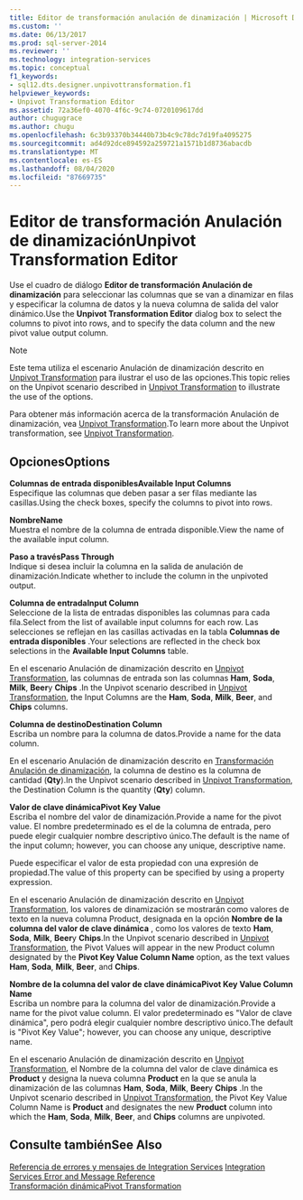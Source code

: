 ```yaml
---
title: Editor de transformación anulación de dinamización | Microsoft Docs
ms.custom: ''
ms.date: 06/13/2017
ms.prod: sql-server-2014
ms.reviewer: ''
ms.technology: integration-services
ms.topic: conceptual
f1_keywords:
- sql12.dts.designer.unpivottransformation.f1
helpviewer_keywords:
- Unpivot Transformation Editor
ms.assetid: 72a36ef0-4070-4f6c-9c74-0720109617dd
author: chugugrace
ms.author: chugu
ms.openlocfilehash: 6c3b93370b34440b73b4c9c78dc7d19fa4095275
ms.sourcegitcommit: ad4d92dce894592a259721a1571b1d8736abacdb
ms.translationtype: MT
ms.contentlocale: es-ES
ms.lasthandoff: 08/04/2020
ms.locfileid: "87669735"
---
```

# <a name="unpivot-transformation-editor"></a><span data-ttu-id="a6065-102">Editor de transformación Anulación de dinamización</span><span class="sxs-lookup"><span data-stu-id="a6065-102">Unpivot Transformation Editor</span></span>
  <span data-ttu-id="a6065-103">Use el cuadro de diálogo **Editor de transformación Anulación de dinamización** para seleccionar las columnas que se van a dinamizar en filas y especificar la columna de datos y la nueva columna de salida del valor dinámico.</span><span class="sxs-lookup"><span data-stu-id="a6065-103">Use the **Unpivot Transformation Editor** dialog box to select the columns to pivot into rows, and to specify the data column and the new pivot value output column.</span></span>  
  
> [!NOTE]  
>  <span data-ttu-id="a6065-104"> Este tema utiliza el escenario Anulación de dinamización descrito en [Unpivot Transformation](data-flow/transformations/unpivot-transformation.md) para ilustrar el uso de las opciones.</span><span class="sxs-lookup"><span data-stu-id="a6065-104">This topic relies on the Unpivot scenario described in [Unpivot Transformation](data-flow/transformations/unpivot-transformation.md) to illustrate the use of the options.</span></span>  
  
 <span data-ttu-id="a6065-105">Para obtener más información acerca de la transformación Anulación de dinamización, vea [Unpivot Transformation](data-flow/transformations/unpivot-transformation.md).</span><span class="sxs-lookup"><span data-stu-id="a6065-105">To learn more about the Unpivot transformation, see [Unpivot Transformation](data-flow/transformations/unpivot-transformation.md).</span></span>  
  
## <a name="options"></a><span data-ttu-id="a6065-106">Opciones</span><span class="sxs-lookup"><span data-stu-id="a6065-106">Options</span></span>  
 <span data-ttu-id="a6065-107">**Columnas de entrada disponibles**</span><span class="sxs-lookup"><span data-stu-id="a6065-107">**Available Input Columns**</span></span>  
 <span data-ttu-id="a6065-108">Especifique las columnas que deben pasar a ser filas mediante las casillas.</span><span class="sxs-lookup"><span data-stu-id="a6065-108">Using the check boxes, specify the columns to pivot into rows.</span></span>  
  
 <span data-ttu-id="a6065-109">**Nombre**</span><span class="sxs-lookup"><span data-stu-id="a6065-109">**Name**</span></span>  
 <span data-ttu-id="a6065-110">Muestra el nombre de la columna de entrada disponible.</span><span class="sxs-lookup"><span data-stu-id="a6065-110">View the name of the available input column.</span></span>  
  
 <span data-ttu-id="a6065-111">**Paso a través**</span><span class="sxs-lookup"><span data-stu-id="a6065-111">**Pass Through**</span></span>  
 <span data-ttu-id="a6065-112">Indique si desea incluir la columna en la salida de anulación de dinamización.</span><span class="sxs-lookup"><span data-stu-id="a6065-112">Indicate whether to include the column in the unpivoted output.</span></span>  
  
 <span data-ttu-id="a6065-113">**Columna de entrada**</span><span class="sxs-lookup"><span data-stu-id="a6065-113">**Input Column**</span></span>  
 <span data-ttu-id="a6065-114">Seleccione de la lista de entradas disponibles las columnas para cada fila.</span><span class="sxs-lookup"><span data-stu-id="a6065-114">Select from the list of available input columns for each row.</span></span> <span data-ttu-id="a6065-115">Las selecciones se reflejan en las casillas activadas en la tabla **Columnas de entrada disponibles** .</span><span class="sxs-lookup"><span data-stu-id="a6065-115">Your selections are reflected in the check box selections in the **Available Input Columns** table.</span></span>  
  
 <span data-ttu-id="a6065-116">En el escenario Anulación de dinamización descrito en [Unpivot Transformation](data-flow/transformations/unpivot-transformation.md), las columnas de entrada son las columnas **Ham**, **Soda**, **Milk**, **Beer**y **Chips** .</span><span class="sxs-lookup"><span data-stu-id="a6065-116">In the Unpivot scenario described in [Unpivot Transformation](data-flow/transformations/unpivot-transformation.md), the Input Columns are the **Ham**, **Soda**, **Milk**, **Beer**, and **Chips** columns.</span></span>  
  
 <span data-ttu-id="a6065-117">**Columna de destino**</span><span class="sxs-lookup"><span data-stu-id="a6065-117">**Destination Column**</span></span>  
 <span data-ttu-id="a6065-118">Escriba un nombre para la columna de datos.</span><span class="sxs-lookup"><span data-stu-id="a6065-118">Provide a name for the data column.</span></span>  
  
 <span data-ttu-id="a6065-119">En el escenario Anulación de dinamización descrito en [Transformación Anulación de dinamización](data-flow/transformations/unpivot-transformation.md), la columna de destino es la columna de cantidad (**Qty**).</span><span class="sxs-lookup"><span data-stu-id="a6065-119">In the Unpivot scenario described in [Unpivot Transformation](data-flow/transformations/unpivot-transformation.md), the Destination Column is the quantity (**Qty**) column.</span></span>  
  
 <span data-ttu-id="a6065-120">**Valor de clave dinámica**</span><span class="sxs-lookup"><span data-stu-id="a6065-120">**Pivot Key Value**</span></span>  
 <span data-ttu-id="a6065-121">Escriba el nombre del valor de dinamización.</span><span class="sxs-lookup"><span data-stu-id="a6065-121">Provide a name for the pivot value.</span></span> <span data-ttu-id="a6065-122">El nombre predeterminado es el de la columna de entrada, pero puede elegir cualquier nombre descriptivo único.</span><span class="sxs-lookup"><span data-stu-id="a6065-122">The default is the name of the input column; however, you can choose any unique, descriptive name.</span></span>  
  
 <span data-ttu-id="a6065-123">Puede especificar el valor de esta propiedad con una expresión de propiedad.</span><span class="sxs-lookup"><span data-stu-id="a6065-123">The value of this property can be specified by using a property expression.</span></span>  
  
 <span data-ttu-id="a6065-124">En el escenario Anulación de dinamización descrito en [Unpivot Transformation](data-flow/transformations/unpivot-transformation.md), los valores de dinamización se mostrarán como valores de texto en la nueva columna Product, designada en la opción **Nombre de la columna del valor de clave dinámica** , como los valores de texto **Ham**, **Soda**, **Milk**, **Beer**y **Chips**.</span><span class="sxs-lookup"><span data-stu-id="a6065-124">In the Unpivot scenario described in [Unpivot Transformation](data-flow/transformations/unpivot-transformation.md), the Pivot Values will appear in the new Product column designated by the **Pivot Key Value Column Name** option, as the text values **Ham**, **Soda**, **Milk**, **Beer**, and **Chips**.</span></span>  
  
 <span data-ttu-id="a6065-125">**Nombre de la columna del valor de clave dinámica**</span><span class="sxs-lookup"><span data-stu-id="a6065-125">**Pivot Key Value Column Name**</span></span>  
 <span data-ttu-id="a6065-126">Escriba un nombre para la columna del valor de dinamización.</span><span class="sxs-lookup"><span data-stu-id="a6065-126">Provide a name for the pivot value column.</span></span> <span data-ttu-id="a6065-127">El valor predeterminado es "Valor de clave dinámica", pero podrá elegir cualquier nombre descriptivo único.</span><span class="sxs-lookup"><span data-stu-id="a6065-127">The default is "Pivot Key Value"; however, you can choose any unique, descriptive name.</span></span>  
  
 <span data-ttu-id="a6065-128">En el escenario Anulación de dinamización descrito en [Unpivot Transformation](data-flow/transformations/unpivot-transformation.md), el Nombre de la columna del valor de clave dinámica es **Product** y designa la nueva columna **Product** en la que se anula la dinamización de las columnas **Ham**, **Soda**, **Milk**, **Beer**y **Chips** .</span><span class="sxs-lookup"><span data-stu-id="a6065-128">In the Unpivot scenario described in [Unpivot Transformation](data-flow/transformations/unpivot-transformation.md), the Pivot Key Value Column Name is **Product** and designates the new **Product** column into which the **Ham**, **Soda**, **Milk**, **Beer**, and **Chips** columns are unpivoted.</span></span>  
  
## <a name="see-also"></a><span data-ttu-id="a6065-129">Consulte también</span><span class="sxs-lookup"><span data-stu-id="a6065-129">See Also</span></span>  
 <span data-ttu-id="a6065-130">[Referencia de errores y mensajes de Integration Services](../../2014/integration-services/integration-services-error-and-message-reference.md) </span><span class="sxs-lookup"><span data-stu-id="a6065-130">[Integration Services Error and Message Reference](../../2014/integration-services/integration-services-error-and-message-reference.md) </span></span>  
 [<span data-ttu-id="a6065-131">Transformación dinámica</span><span class="sxs-lookup"><span data-stu-id="a6065-131">Pivot Transformation</span></span>](data-flow/transformations/pivot-transformation.md)  
  
  
